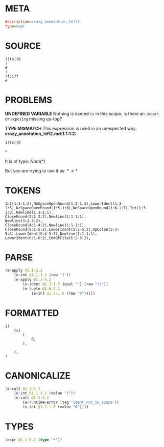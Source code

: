 # META
~~~ini
description=crazy_annotation_left2
type=expr
~~~
# SOURCE
~~~roc
1(ts((0
)
#
)
)f:i7f
e
~~~
# PROBLEMS
**UNDEFINED VARIABLE**
Nothing is named `ts` in this scope.
Is there an `import` or `exposing` missing up-top?

**TYPE MISMATCH**
This expression is used in an unexpected way:
**crazy_annotation_left2.md:1:1:1:2:**
```roc
1(ts((0
```
^

It is of type:
    _Num(*)_

But you are trying to use it as:
    _* -> *_

# TOKENS
~~~zig
Int(1:1-1:2),NoSpaceOpenRound(1:2-1:3),LowerIdent(1:3-1:5),NoSpaceOpenRound(1:5-1:6),NoSpaceOpenRound(1:6-1:7),Int(1:7-1:8),Newline(1:1-1:1),
CloseRound(2:1-2:2),Newline(1:1-1:1),
Newline(3:2-3:2),
CloseRound(4:1-4:2),Newline(1:1-1:1),
CloseRound(5:1-5:2),LowerIdent(5:2-5:3),OpColon(5:3-5:4),LowerIdent(5:4-5:7),Newline(1:1-1:1),
LowerIdent(6:1-6:2),EndOfFile(6:2-6:2),
~~~
# PARSE
~~~clojure
(e-apply @1.1-5.2
	(e-int @1.1-1.2 (raw "1"))
	(e-apply @1.3-4.2
		(e-ident @1.3-1.5 (qaul "") (raw "ts"))
		(e-tuple @1.6-2.2
			(e-int @1.7-1.8 (raw "0")))))
~~~
# FORMATTED
~~~roc
1(
	ts(
		(
			0,
		),

	),
)
~~~
# CANONICALIZE
~~~clojure
(e-call @1.1-5.2
	(e-int @1.1-1.2 (value "1"))
	(e-call @1.3-4.2
		(e-runtime-error (tag "ident_not_in_scope"))
		(e-int @1.7-1.8 (value "0"))))
~~~
# TYPES
~~~clojure
(expr @1.1-5.2 (type "*"))
~~~
